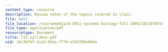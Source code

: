 ```yaml
---
content_type: resource
description: Review notes of the topics covered in class.
file: null
file_location: /coursemedia/8-591j-systems-biology-fall-2004/18c3bfbf2ca3b54aff74e343785e664a_l15_syllabus.pdf
file_type: application/pdf
resourcetype: Document
title: l15_syllabus.pdf
uid: 18c3bfbf-2ca3-b54a-ff74-e343785e664a
---
```

